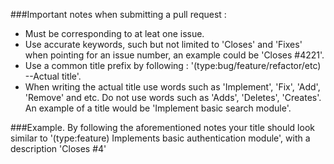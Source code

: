 ###Important notes when submitting a pull request :

- Must be corresponding to at leat one issue.
- Use accurate keywords, such but not limited to 'Closes' and 'Fixes' when pointing for an issue number, an example could be 'Closes #4221'.
- Use a common title prefix by following : '(type:bug/feature/refactor/etc) --Actual title'.
- When writing the actual title use words such as 'Implement', 'Fix', 'Add', 'Remove' and etc. Do not use words such as 'Adds', 'Deletes', 'Creates'. An example of a title would be 'Implement basic search module'.

###Example.
By following the aforementioned notes your title should look similar to '(type:feature) Implements basic authentication module', with a description 'Closes #4'
